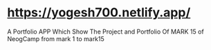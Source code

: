 # https://yogesh700.netlify.app/
A Portfolio APP Which Show The Project and Portfolio Of MARK 15 of NeogCamp
from mark 1 to mark15 

